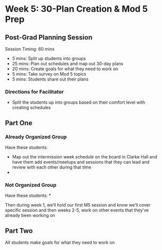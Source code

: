 # Week 5: 30-Plan Creation & Mod 5 Prep
## Post-Grad Planning Session

Session Timing: 60 mins
* 5 mins: Split up students into groups
* 25 mins: Plan out schedules and map out 30-day plans
* 20 mins: Create goals for what they need to work on 
* 5 mins: Take survey on Mod 5 topics
* 5 mins: Students share out their plans

### Directions for Facilitator
* Split the students up into groups based on their comfort level with creating schedules

## Part One
### Already Organized Group
Have these students:
* Map out the intermission week schedule on the board in Clarke Hall and have them add events/meetups and sessions that they can lead and review with each other during that time
* 

### Not Organized Group
Have these students:
* 

Then during week 1, we’ll hold our first M5 session and know we’ll cover specific session and then weeks 2-5, work on other events that they’ve already been working on

## Part Two
All students make goals for what they need to work on
